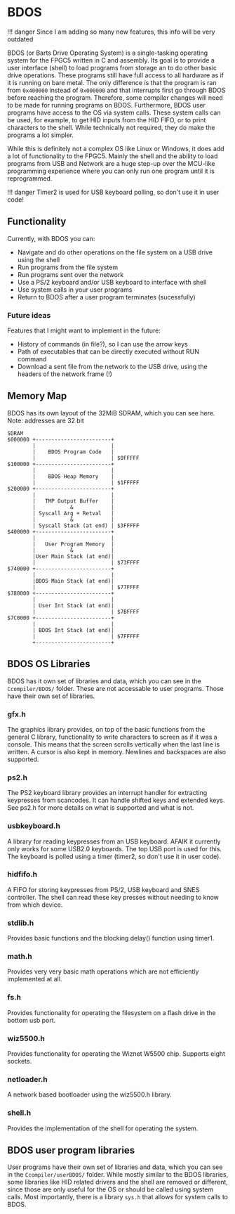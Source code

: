 # BDOS

!!! danger
    Since I am adding so many new features, this info will be very outdated

BDOS (or Barts Drive Operating System) is a single-tasking operating system for the FPGC5 written in C and assembly. Its goal is to provide a user interface (shell) to load programs from storage an to do other basic drive operations. These programs still have full access to all hardware as if it is running on bare metal. The only difference is that the program is ran from `0x400000` instead of `0x000000` and that interrupts first go through BDOS before reaching the program. Therefore, some compiler changes will need to be made for running programs on BDOS. Furthermore, BDOS user programs have access to the OS via system calls. These system calls can be used, for example, to get HID inputs from the HID FIFO, or to print characters to the shell. While technically not required, they do make the programs a lot simpler.

While this is definitely not a complex OS like Linux or Windows, it does add a lot of functionality to the FPGC5. Mainly the shell and the ability to load programs from USB and Network are a huge step-up over the MCU-like programming experience where you can only run one program until it is reprogrammed.

!!! danger
    Timer2 is used for USB keyboard polling, so don't use it in user code!

## Functionality
Currently, with BDOS you can:
- Navigate and do other operations on the file system on a USB drive using the shell
- Run programs from the file system
- Run programs sent over the network
- Use a PS/2 keyboard and/or USB keyboard to interface with shell
- Use system calls in your user programs
- Return to BDOS after a user program terminates (sucessfully)

### Future ideas
Features that I might want to implement in the future:
- History of commands (in file?), so I can use the arrow keys
- Path of executables that can be directly executed without RUN command
- Download a sent file from the network to the USB drive, using the headers of the network frame (!)


## Memory Map
BDOS has its own layout of the 32MiB SDRAM, which you can see here. Note: addresses are 32 bit

``` text
SDRAM
$000000 +------------------------+
        |                        | 
        |    BDOS Program Code   | 
        |                        | $0FFFFF
$100000 +------------------------+ 
        |                        |
        |    BDOS Heap Memory    |
        |                        | $1FFFFF
$200000 +------------------------+
        |                        | 
        |   TMP Output Buffer    |
        |           &            |
        | Syscall Arg + Retval   |
        |           &            |
        | Syscall Stack (at end) | $3FFFFF
$400000 +------------------------+ 
        |                        | 
        |   User Program Memory  | 
        |           &            |
        |User Main Stack (at end)|
        |                        | $73FFFF
$740000 +------------------------+ 
        |                        | 
        |BDOS Main Stack (at end)|
        |                        | $77FFFF
$780000 +------------------------+ 
        |                        | 
        | User Int Stack (at end)|
        |                        | $7BFFFF
$7C0000 +------------------------+ 
        |                        | 
        | BDOS Int Stack (at end)|
        |                        | $7FFFFF
        +------------------------+ 

```


## BDOS OS Libraries
BDOS has it own set of libraries and data, which you can see in the `Ccompiler/BDOS/` folder. These are not accessable to user programs. Those have their own set of libraries.

### gfx.h
The graphics library provides, on top of the basic functions from the general C library, functionality to write characters to screen as if it was a console. This means that the screen scrolls vertically when the last line is written. A cursor is also kept in memory. Newlines and backspaces are also supported.

### ps2.h
The PS2 keyboard library provides an interrupt handler for extracting keypresses from scancodes. It can handle shifted keys and extended keys. See ps2.h for more details on what is supported and what is not.

### usbkeyboard.h
A library for reading keypresses from an USB keyboard. AFAIK it currently only works for some USB2.0 keyboards. The top USB port is used for this. The keyboard is polled using a timer (timer2, so don't use it in user code).

### hidfifo.h
A FIFO for storing keypresses from PS/2, USB keyboard and SNES controller. The shell can read these key presses without needing to know from which device.

### stdlib.h
Provides basic functions and the blocking delay() function using timer1.

### math.h
Provides very very basic math operations which are not efficiently implemented at all.

### fs.h
Provides functionality for operating the filesystem on a flash drive in the bottom usb port.

### wiz5500.h
Provides functionality for operating the Wiznet W5500 chip. Supports eight sockets.

### netloader.h
A network based bootloader using the wiz5500.h library.

### shell.h
Provides the implementation of the shell for operating the system.


## BDOS user program libraries
User programs have their own set of libraries and data, which you can see in the `Ccompiler/userBDOS/` folder. While mostly similar to the BDOS libraries, some libraries like HID related drivers and the shell are removed or different, since those are only useful for the OS or should be called using system calls. Most importantly, there is a library `sys.h` that allows for system calls to BDOS.
